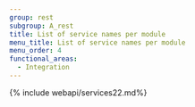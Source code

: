 ```yaml
---
group: rest
subgroup: A_rest
title: List of service names per module
menu_title: List of service names per module
menu_order: 4
functional_areas:
  - Integration
---
```


{% include webapi/services22.md%}
